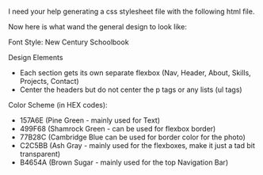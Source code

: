 I need your help generating a css stylesheet file with the following html file.

Now here is what wand the general design to look like:

Font Style: New Century Schoolbook 

Design Elements 
- Each section gets its own separate flexbox (Nav, Header, About, Skills, Projects, Contact) 
- Center the headers but do not center the p tags or any lists (ul tags)

Color Scheme (in HEX codes): 
- 157A6E (Pine Green - mainly used for Text) 
- 499F68 (Shamrock Green - can be used for flexbox border) 
- 77B28C (Cambridge Blue can be used for border color for the photo) 
- C2C5BB (Ash Gray - mainly used for the flexboxes, make it just a tad bit transparent) 
- B4654A (Brown Sugar - mainly used for the top Navigation Bar) 


